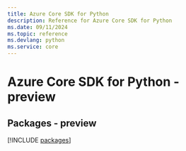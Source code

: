 ```yaml
---
title: Azure Core SDK for Python
description: Reference for Azure Core SDK for Python
ms.date: 09/11/2024
ms.topic: reference
ms.devlang: python
ms.service: core
---
```

# Azure Core SDK for Python - preview
## Packages - preview
[!INCLUDE [packages](core-index.md)]